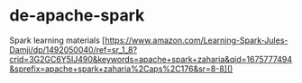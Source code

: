 # de-apache-spark
Spark learning materials
[https://www.amazon.com/Learning-Spark-Jules-Damji/dp/1492050040/ref=sr_1_8?crid=3G2GC6Y5IJ490&keywords=apache+spark+zaharia&qid=1675777494&sprefix=apache+spark+zaharia%2Caps%2C176&sr=8-8]()

